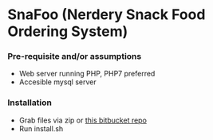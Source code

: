 # SnaFoo (Nerdery Snack Food Ordering System) #

### Pre-requisite and/or assumptions ###
* Web server running PHP, PHP7 preferred
* Accesible mysql server

### Installation ###
* Grab files via zip or [this bitbucket repo](https://bitbucket.org/team-dd/celsus/wiki/Installation)
* Run install.sh 
